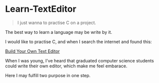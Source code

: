 # Learn-TextEditor

> I just wanna to practise C on a project.

The best way to learn a language may be write by it.

I would like to practise C, and when I search the internet and found this:

[Build Your Own Text Editor](https://viewsourcecode.org/snaptoken/kilo/)

When I was young, I've heard that graduated computer science students could write their own editor, which make me feel embarace.

Here I may fulfill two purpose in one step.